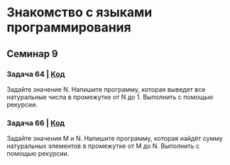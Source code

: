 # Знакомство с языками программирования

## Семинар 9

### Задача 64 | [Код](Sem9_Ex64/Program1.cs)

Задайте значение N. Напишите программу, которая выведет все натуральные числа в промежутке от N до 1. Выполнить с помощью рекурсии.


### Задача 66 | [Код](Sem9_Ex66/Program2.cs)

Задайте значения M и N. Напишите программу, которая найдёт сумму натуральных элементов в промежутке от M до N. Выполнить с помощью рекурсии.
